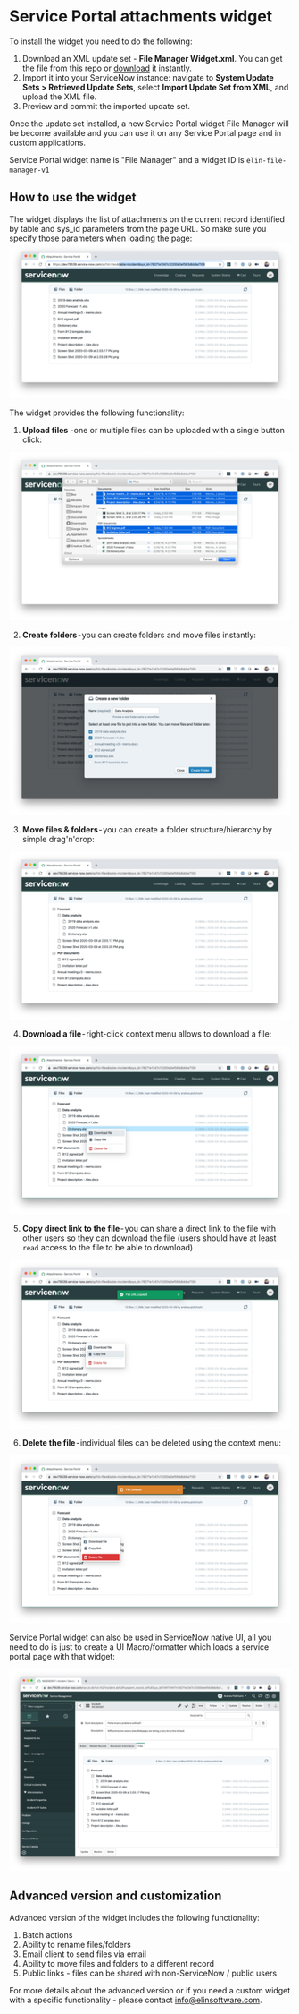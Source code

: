 # Service Portal attachments widget

To install the widget you need to do the following:

1. Download an XML update set - **File Manager Widget.xml**. You can get the file from this repo or [download](https://s3.amazonaws.com/dev-labs.io/file-manager/File-Manager-Widget.xml) it instantly.
2. Import it into your ServiceNow instance: navigate to **System Update Sets > Retrieved Update Sets**, select **Import Update Set from XML**, and upload the XML file.
3. Preview and commit the imported update set.

Once the update set installed, a new Service Portal widget File Manager will be become available and you can use it on any Service Portal page and in custom applications.

Service Portal widget name is "File Manager" and a widget ID is `elin-file-manager-v1` 

## How to use the widget

The widget displays the list of attachments on the current record identified by table and sys_id parameters from the page URL. So make sure you specify those parameters when loading the page:
![page url](./img/1.png)

The widget provides the following functionality:
1. **Upload files** -one or multiple files can be uploaded with a single button click:

![page url](./img/2.png)

2. **Create folders** - you can create folders and move files instantly:

![page url](./img/3.png)

3. **Move files & folders** - you can create a folder structure/hierarchy by simple drag'n'drop:

![page url](./img/4.png)

4. **Download a file** - right-click context menu allows to download a file:

![page url](./img/5.png)

5. **Copy direct link to the file** - you can share a direct link to the file with other users so they can download the file (users should have at least `read` access to the file to be able to download)

![page url](./img/6.png)

6. **Delete the file** - individual files can be deleted using the context menu:

![page url](./img/7.png)

Service Portal widget can also be used in ServiceNow native UI, all you need to do is just to create a UI Macro/formatter which loads a service portal page with that widget:

![page url](./img/8.png)

## Advanced version and customization

Advanced version of the widget includes the following functionality:
1. Batch actions 
2. Ability to rename files/folders
3. Email client to send files via email
4. Ability to move files and folders to a different record
5. Public links - files can be shared with non-ServiceNow / public users

For more details about the advanced version or if you need a custom widget with a specific functionality - please contact info@elinsoftware.com.
